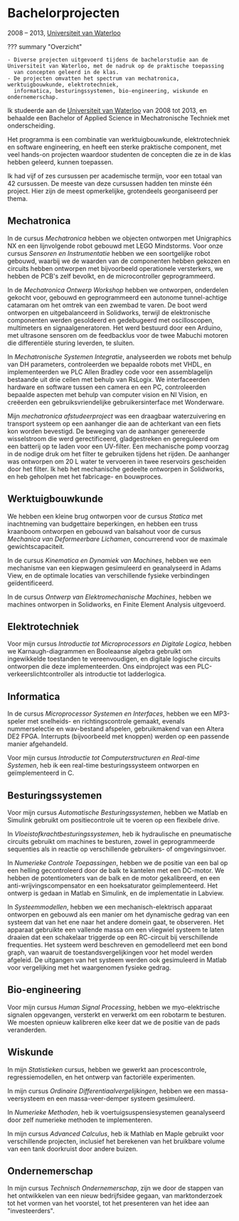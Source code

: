 # Bachelorprojecten
2008 &ndash; 2013, [Universiteit van Waterloo](../education/uwaterloo.md)

??? summary "Overzicht"

    - Diverse projecten uitgevoerd tijdens de bachelorstudie aan de Universiteit van Waterloo, met de nadruk op de praktische toepassing
      van concepten geleerd in de klas.
    - De projecten omvatten het spectrum van mechatronica, werktuigbouwkunde, elektrotechniek,
      informatica, besturingssystemen, bio-engineering, wiskunde en ondernemerschap.

Ik studeerde aan de [Universiteit van Waterloo](../education/uwaterloo.md) van 2008 tot 2013,
en behaalde een Bachelor of Applied Science in Mechatronische Techniek met onderscheiding.

Het programma is een combinatie van werktuigbouwkunde, elektrotechniek en software engineering,
en heeft een sterke praktische component, met veel hands-on projecten waardoor studenten de concepten die ze in de klas hebben geleerd, kunnen toepassen.

Ik had vijf of zes cursussen per academische termijn, voor een totaal van 42 cursussen. De meeste van deze cursussen hadden ten minste één project.
Hier zijn de meest opmerkelijke, grotendeels georganiseerd per thema.

## Mechatronica
In de cursus _Mechatronica_ hebben we objecten ontworpen met Unigraphics NX en een lijnvolgende robot gebouwd met LEGO Mindstorms.
Voor onze cursus _Sensoren en Instrumentatie_ hebben we een soortgelijke robot gebouwd,
waarbij we de waarden van de componenten hebben gekozen en circuits hebben ontworpen met bijvoorbeeld operationele versterkers, we hebben de PCB's zelf bevolkt, en de microcontroller geprogrammeerd.

In de _Mechatronica Ontwerp Workshop_ hebben we ontworpen, onderdelen gekocht voor, gebouwd en geprogrammeerd
een autonome tunnel-achtige catamaran om het omtrek van een zwembad te varen.
De boot werd ontworpen en uitgebalanceerd in Solidworks,
terwijl de elektronische componenten werden gesoldeerd en gedebugeerd met oscilloscopen, multimeters en signaalgeneratoren.
Het werd bestuurd door een Arduino, met ultrasone sensoren om de feedbacklus voor de twee Mabuchi motoren die differentiële sturing leverden, te sluiten.

In _Mechatronische Systemen Integratie_, analyseerden we robots met behulp van DH parameters, controleerden we bepaalde robots met VHDL,
en implementeerden we PLC Allen Bradley code voor een assemblagelijn bestaande uit drie cellen met behulp van RsLogix.
We interfaceerden hardware en software tussen een camera en een PC,
controleerden bepaalde aspecten met behulp van computer vision en NI Vision, en creëerden een gebruiksvriendelijke gebruikersinterface met Wonderware.

Mijn _mechatronica afstudeerproject_ was een draagbaar waterzuivering en transport systeem op een aanhanger die aan de achterkant van een fiets kon worden bevestigd.
De beweging van de aanhanger genereerde wisselstroom die werd gerectificeerd, gladgestreken en gereguleerd om een batterij op te laden voor een UV-filter.
Een mechanische pomp voorzag in de nodige druk om het filter te gebruiken tijdens het rijden.
De aanhanger was ontworpen om 20 L water te vervoeren in twee reservoirs gescheiden door het filter.
Ik heb het mechanische gedeelte ontworpen in Solidworks, en heb geholpen met het fabricage- en bouwproces.

## Werktuigbouwkunde
We hebben een kleine brug ontworpen voor de cursus _Statica_ met inachtneming van budgettaire beperkingen,
en hebben een truss kraanboom ontworpen en gebouwd van balsahout voor de cursus _Mechanica van Deformeerbare Lichamen_, concurrerend voor de maximale gewichtscapaciteit.

In de cursus _Kinematica en Dynamiek van Machines_, hebben we een mechanisme van een kiepwagen gesimuleerd en geanalyseerd in Adams View,
en de optimale locaties van verschillende fysieke verbindingen geïdentificeerd.

In de cursus _Ontwerp van Elektromechanische Machines_, hebben we machines ontworpen in Solidworks, en Finite Element Analysis uitgevoerd.

## Elektrotechniek
Voor mijn cursus _Introductie tot Microprocessors en Digitale Logica_, hebben we Karnaugh-diagrammen en Booleaanse algebra gebruikt om ingewikkelde toestanden te vereenvoudigen,
en digitale logische circuits ontworpen die deze implementeerden.
Ons eindproject was een PLC-verkeerslichtcontroller als introductie tot ladderlogica.

## Informatica
In de cursus _Microprocessor Systemen en Interfaces_, hebben we een MP3-speler met snelheids- en richtingscontrole gemaakt,
evenals nummerselectie en wav-bestand afspelen, gebruikmakend van een Altera DE2 FPGA.
Interrupts (bijvoorbeeld met knoppen) werden op een passende manier afgehandeld.

Voor mijn cursus _Introductie tot Computerstructuren en Real-time Systemen_,
heb ik een real-time besturingssysteem ontworpen en geïmplementeerd in C.

## Besturingssystemen
Voor mijn cursus _Automatische Besturingssystemen_, hebben we Matlab en Simulink gebruikt om positiecontrole uit te voeren op een flexibele drive.

In _Vloeistofkrachtbesturingssystemen_, heb ik hydraulische en pneumatische circuits gebruikt om machines te besturen,
zowel in geprogrammeerde sequenties als in reactie op verschillende gebruikers- of omgevingsinvoer.

In _Numerieke Controle Toepassingen_, hebben we de positie van een bal op een helling gecontroleerd door de balk te kantelen met een DC-motor.
We hebben de potentiometers van de balk en de motor gekalibreerd, en een anti-wrijvingscompensator en een hoeksaturator geïmplementeerd.
Het ontwerp is gedaan in Matlab en Simulink, en de implementatie in Labview.

In _Systeemmodellen_, hebben we een mechanisch-elektrisch apparaat ontworpen en gebouwd
als een manier om het dynamische gedrag van een systeem dat van het ene naar het andere domein gaat, te observeren.
Het apparaat gebruikte een vallende massa om een vliegwiel systeem te laten draaien dat een schakelaar triggerde op een RC-circuit bij verschillende frequenties.
Het systeem werd beschreven en gemodelleerd met een bond graph, van waaruit de toestandsvergelijkingen voor het model werden afgeleid.
De uitgangen van het systeem werden ook gesimuleerd in Matlab voor vergelijking met het waargenomen fysieke gedrag.

## Bio-engineering
Voor mijn cursus _Human Signal Processing_, hebben we myo-elektrische signalen opgevangen, versterkt en verwerkt om een robotarm te besturen.
We moesten opnieuw kalibreren elke keer dat we de positie van de pads veranderden.

## Wiskunde
In mijn _Statistieken_ cursus, hebben we gewerkt aan procescontrole, regressiemodellen, en het ontwerp van factoriële experimenten.

In mijn cursus _Ordinaire Differentiaalvergelijkingen_, hebben we een massa-veersysteem en een massa-veer-demper systeem gesimuleerd.

In _Numerieke Methoden_, heb ik voertuigsuspensiesystemen geanalyseerd door zelf numerieke methoden te implementeren.

In mijn cursus _Advanced Calculus_, heb ik Mathlab en Maple gebruikt voor verschillende projecten,
inclusief het berekenen van het bruikbare volume van een tank doorkruist door andere buizen.

## Ondernemerschap
In mijn cursus _Technisch Ondernemerschap_, zijn we door de stappen van het ontwikkelen van een nieuw bedrijfsidee gegaan,
van marktonderzoek tot het vormen van het voorstel, tot het presenteren van het idee aan "investeerders".
